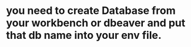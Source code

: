 # you need to create Database from your workbench or dbeaver and put that db name into your env file.